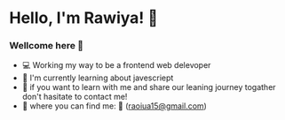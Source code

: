 # Hello, I'm Rawiya!  👋

### Wellcome here 🤗

- 💻 Working my way to be a frontend web delevoper
- 📘 I'm currently learning about javescriept
- 👀 if you want to learn with me and share our leaning journey togather don't hasitate to contact me!
- 💞️ where you can find me: 📩 (raoiua15@gmail.com)


<!---
Rawiya-Lou/Rawiya-Lou is a ✨ special ✨ repository because its `README.md` (this file) appears on your GitHub profile.
You can click the Preview link to take a look at your changes.
--->
